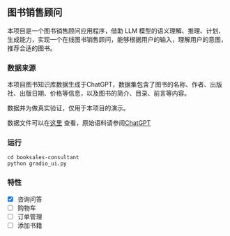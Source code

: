 ## 图书销售顾问

本项目是一个图书销售顾问应用程序，借助 LLM 模型的语义理解、推理、计划、生成能力，实现一个在线图书销售顾问，能够根据用户的输入，理解用户的意图，推荐合适的图书。

### 数据来源

本项目图书知识库数据生成于ChatGPT，数据集包含了图书的名称、作者、出版社、出版日期、价格等信息，以及图书的简介、目录、前言等内容。

数据并为做真实验证，仅用于本项目的演示。

数据文件可以在[这里](resources)
查看，原始语料请参阅[ChatGPT](https://chat.openai.com/share/5b031b99-8543-4cc7-835d-681880d4c236)

### 运行

```shell
cd booksales-consultant
python gradio_ui.py
```

### 特性

- [x] 咨询问答
- [ ] 购物车
- [ ] 订单管理
- [ ] 添加书籍
